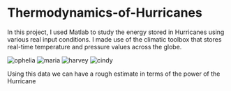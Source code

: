 # Thermodynamics-of-Hurricanes

In this project, I used Matlab to study the energy stored in Hurricanes using various real input conditions. I made use of the climatic toolbox that stores real-time temperature and pressure values across the globe.


![ophelia](https://github.com/hussainsail2002/Thermodynamics-of-Hurricanes/assets/32453875/73fbffe7-dd01-4074-8b2f-51a29abe009b)
![maria](https://github.com/hussainsail2002/Thermodynamics-of-Hurricanes/assets/32453875/4dc342d5-95e9-44fc-8e50-d89707f7bab0)
![harvey](https://github.com/hussainsail2002/Thermodynamics-of-Hurricanes/assets/32453875/56a2cdad-fbba-488c-87d9-aa486960e449)
![cindy](https://github.com/hussainsail2002/Thermodynamics-of-Hurricanes/assets/32453875/2cd7fcfb-f288-4913-82b9-76d0d8924e1c)

Using this data we can have a rough estimate in terms of the power of the Hurricane
